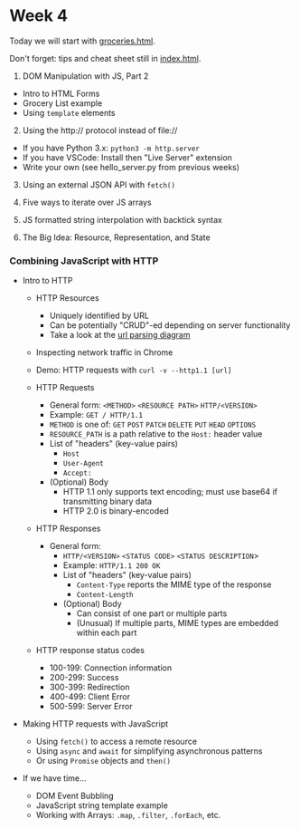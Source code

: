 # Week 4

Today we will start with [groceries.html](groceries.html).

Don't forget: tips and cheat sheet still in [index.html](index.html).

1. DOM Manipulation with JS, Part 2

* Intro to HTML Forms
* Grocery List example
* Using `template` elements 

2. Using the http:// protocol instead of file://
  * If you have Python 3.x: `python3 -m http.server`
  * If you have VSCode: Install then "Live Server" extension
  * Write your own (see hello_server.py from previous weeks)

3. Using an external JSON API with `fetch()`

4. Five ways to iterate over JS arrays

5. JS formatted string interpolation with backtick syntax

6. The Big Idea: Resource, Representation, and State

### Combining JavaScript with HTTP

* Intro to HTTP 
  * HTTP Resources
    * Uniquely identified by URL
    * Can be potentially "CRUD"-ed depending on server functionality
    * Take a look at the [url parsing diagram](url_structure.png)
  * Inspecting network traffic in Chrome
  * Demo: HTTP requests with `curl -v --http1.1 [url]` 
  * HTTP Requests
    * General form: `<METHOD>` `<RESOURCE PATH>` `HTTP/<VERSION>`
    * Example: `GET / HTTP/1.1`
    * `METHOD` is one of: `GET` `POST` `PATCH` `DELETE` `PUT` `HEAD` `OPTIONS`
    * `RESOURCE_PATH` is a path relative to the `Host:` header value 
    * List of "headers" (key-value pairs)
      * `Host`
      * `User-Agent`
      * `Accept:`
    * (Optional) Body
      * HTTP 1.1 only supports text encoding; must use base64 if transmitting binary data
      * HTTP 2.0 is binary-encoded

  * HTTP Responses
    * General form: 
      * `HTTP/<VERSION>` `<STATUS CODE>` `<STATUS DESCRIPTION`>
      * Example: `HTTP/1.1 200 OK`
      * List of "headers" (key-value pairs)
        * `Content-Type` reports the MIME type of the response
        * `Content-Length`
      * (Optional) Body
        * Can consist of one part or multiple parts
        * (Unusual) If multiple parts, MIME types are embedded within each part

  * HTTP response status codes
    * 100-199: Connection information
    * 200-299: Success
    * 300-399: Redirection
    * 400-499: Client Error
    * 500-599: Server Error

* Making HTTP requests with JavaScript
  * Using `fetch()` to access a remote resource
  * Using `async` and `await` for simplifying asynchronous patterns
  * Or using `Promise` objects and `then()`

* If we have time...
  * DOM Event Bubbling
  * JavaScript string template example
  * Working with Arrays: `.map`, `.filter`, `.forEach`, etc.


